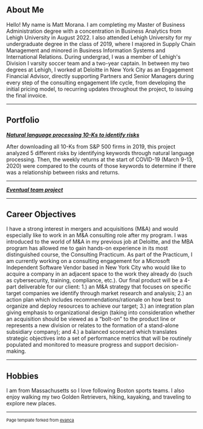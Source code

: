 ## About Me

Hello! My name is Matt Morana. I am completing my Master of Business Administration degree with a concentration in Business Analytics from Lehigh University in August 2022. I also attended Lehigh University for my undergraduate degree in the class of 2019, where I majored in Supply Chain Management and minored in Business Information Systems and International Relations. During undergrad, I was a member of Lehigh's Division I varsity soccer team and a two-year captain. In between my two degrees at Lehigh, I worked at Deloitte in New York City as an Engagement Financial Advisor, directly supporting Partners and Senior Managers during every step of the consulting engagement life cycle, from developing the initial pricing model, to recurring updates throughout the project, to issuing the final invoice.

<!-- Upload your own photo and change the path -->

---

## Portfolio

<!-- You can link to other websites, PDFs in this repo, and other pages in this repo -->

_**[Natural language processing 10-Ks to identify risks](midterm/analysis_report.md)**_

After downloading all 10-Ks from S&P 500 firms in 2019, this project analyzed 5 different risks by identifying keywords through natural language processing. Then, the weekly returns at the start of COVID-19 (March 9-13, 2020) were compared to the counts of those keywords to determine if there was a relationship between risks and returns.

---

_**[Eventual team project](https://donbowen.github.io/teamproject/)**_

---

## Career Objectives

I have a strong interest in mergers and acquisitions (M&A) and would especially like to work in an M&A consulting role after my program. I was introduced to the world of M&A in my previous job at Deloitte, and the MBA program has allowed me to gain hands-on experience in its most distinguished course, the Consulting Practicum. As part of the Practicum, I am currently working on a consulting engagement for a Microsoft Independent Software Vendor based in New York City who would like to acquire a company in an adjacent space to the work they already do (such as cybersecurity, training, compliance, etc.). Our final product will be a 4-part deliverable for our client:  1.) an M&A strategy that focuses on specific target companies we identify through market research and analysis; 2.) an action plan which includes recommendations/rationale on how best to organize and deploy resources to achieve our target; 3.) an integration plan giving emphasis to organizational design (taking into consideration whether an acquisition should be viewed as a “bolt-on” to the product line or represents a new division or relates to the formation of a stand-alone subsidiary company); and 4.) a balanced scorecard which translates strategic objectives into a set of performance metrics that will be routinely populated and monitored to measure progress and support decision-making.

---

## Hobbies

I am from Massachusetts so I love following Boston sports teams. I also enjoy walking my two Golden Retrievers, hiking, kayaking, and traveling to explore new places. 

---
<p style="font-size:11px">Page template forked from <a href="https://github.com/evanca/quick-portfolio">evanca</a></p>
<!-- Remove above link if you don't want to attibute -->
